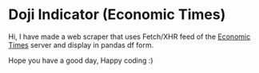 # Doji Indicator (Economic Times) #

Hi, I have made a web scraper that uses Fetch/XHR feed of the [Economic Times](https://economictimes.indiatimes.com/) server and display in pandas df form.

Hope you have a good day, Happy coding :)
